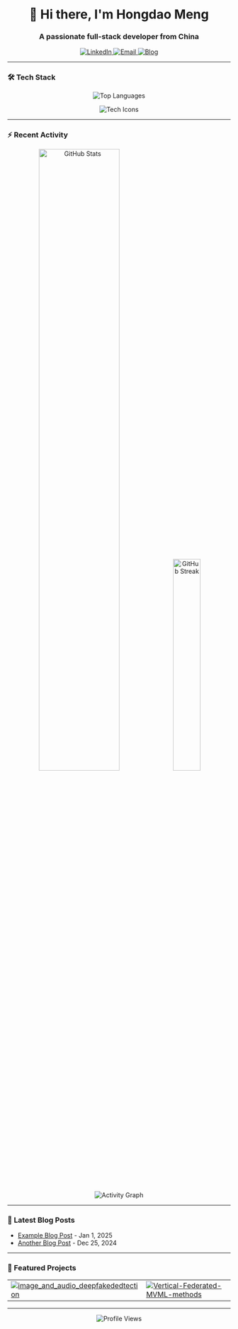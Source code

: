 <h1 align="center">👋 Hi there, I'm Hongdao Meng</h1>
<h3 align="center">A passionate full-stack developer from China</h3>

<p align="center">
  <a href="https://linkedin.com/in/hongdao-meng-70222b306">
    <img src="https://img.shields.io/badge/LinkedIn-0077B5?style=for-the-badge&logo=linkedin&logoColor=white" alt="LinkedIn"/>
  </a>
  <a href="mailto:mycrofthd@gmail.com">
    <img src="https://img.shields.io/badge/Gmail-D14836?style=for-the-badge&logo=gmail&logoColor=white" alt="Email"/>
  </a>
  <a href="https://menghongdao.com">
    <img src="https://img.shields.io/badge/Blog-FF5722?style=for-the-badge&logo=blogger&logoColor=white" alt="Blog"/>
  </a>
</p>

---

### 🛠 Tech Stack

<!-- Language stats (auto-updating) -->
<p align="center">
  <img src="https://github-readme-stats.vercel.app/api/top-langs/?username=Mycroft-s&layout=compact&theme=radical&hide_border=true" alt="Top Languages"/>
</p>

<!-- Tech icons -->
<p align="center">
  <img src="https://skillicons.dev/icons?i=js,ts,py,java,react,vue,nodejs,aws,docker,git,github,linux,mysql,redis&perline=7" alt="Tech Icons" />
</p>

---

### ⚡ Recent Activity

<!-- GitHub stats and streaks -->
<p align="center">
  <img width="60%" src="https://github-readme-stats.vercel.app/api?username=Mycroft-s&show_icons=true&theme=radical&hide_border=true" alt="GitHub Stats" />
  <img width="35%" src="https://github-readme-streak-stats.herokuapp.com/?user=Mycroft-s&theme=radical&hide_border=true" alt="GitHub Streak" />
</p>

<!-- GitHub activity graph -->
<p align="center">
  <img src="https://github-readme-activity-graph.vercel.app/graph?username=Mycroft-s&theme=react-dark&hide_border=true" alt="Activity Graph" />
</p>

---

### 📝 Latest Blog Posts

<!-- BLOG-POST-LIST:START -->
<!--
This section is intended to be automatically updated with your latest blog posts.
Replace the content below with an automated workflow or GitHub Action that parses your RSS feed.
-->
- [Example Blog Post](https://yourblog.com/example-post) - Jan 1, 2025
- [Another Blog Post](https://yourblog.com/another-post) - Dec 25, 2024
<!-- BLOG-POST-LIST:END -->

---

### 🚀 Featured Projects

<table>
  <tr>
    <td width="50%">
      <a href="https://github.com/Mycroft-s/image_and_audio_deepfakededtection">
        <img src="https://github-readme-stats.vercel.app/api/pin/?username=Mycroft-s&repo=image_and_audio_deepfakededtection&theme=radical" alt="image_and_audio_deepfakededtection"/>
      </a>
    </td>
    <td width="50%">
      <a href="https://github.com/Mycroft-s/Vertical-Federated-MVML-methods">
        <img src="https://github-readme-stats.vercel.app/api/pin/?username=Mycroft-s&repo=Vertical-Federated-MVML-methods&theme=radical" alt="Vertical-Federated-MVML-methods"/>
      </a>
    </td>
  </tr>
</table>

---

<p align="center">
  <img src="https://komarev.com/ghpvc/?username=Mycroft-s&color=blueviolet&style=flat-square" alt="Profile Views"/>
</p>
